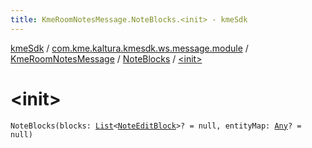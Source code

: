 ```yaml
---
title: KmeRoomNotesMessage.NoteBlocks.<init> - kmeSdk
---
```


[kmeSdk](../../../index.html) / [com.kme.kaltura.kmesdk.ws.message.module](../../index.html) / [KmeRoomNotesMessage](../index.html) / [NoteBlocks](index.html) / [&lt;init&gt;](./-init-.html)

# &lt;init&gt;

`NoteBlocks(blocks: `[`List`](https://kotlinlang.org/api/latest/jvm/stdlib/kotlin.collections/-list/index.html)`<`[`NoteEditBlock`](../-note-edit-block/index.html)`>? = null, entityMap: `[`Any`](https://kotlinlang.org/api/latest/jvm/stdlib/kotlin/-any/index.html)`? = null)`